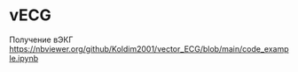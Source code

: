 # vECG
Получение вЭКГ 
https://nbviewer.org/github/Koldim2001/vector_ECG/blob/main/code_example.ipynb
